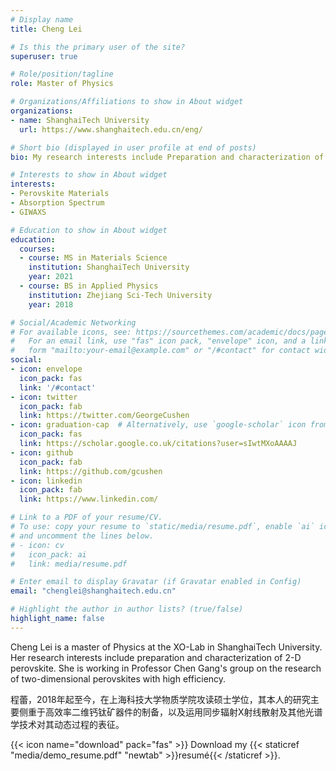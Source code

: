 ```yaml
---
# Display name
title: Cheng Lei

# Is this the primary user of the site?
superuser: true

# Role/position/tagline
role: Master of Physics

# Organizations/Affiliations to show in About widget
organizations:
- name: ShanghaiTech University
  url: https://www.shanghaitech.edu.cn/eng/

# Short bio (displayed in user profile at end of posts)
bio: My research interests include Preparation and characterization of 2-D perovskite.

# Interests to show in About widget
interests:
- Perovskite Materials
- Absorption Spectrum
- GIWAXS

# Education to show in About widget
education:
  courses:
  - course: MS in Materials Science
    institution: ShanghaiTech University
    year: 2021
  - course: BS in Applied Physics
    institution: Zhejiang Sci-Tech University
    year: 2018

# Social/Academic Networking
# For available icons, see: https://sourcethemes.com/academic/docs/page-builder/#icons
#   For an email link, use "fas" icon pack, "envelope" icon, and a link in the
#   form "mailto:your-email@example.com" or "/#contact" for contact widget.
social:
- icon: envelope
  icon_pack: fas
  link: '/#contact'
- icon: twitter
  icon_pack: fab
  link: https://twitter.com/GeorgeCushen
- icon: graduation-cap  # Alternatively, use `google-scholar` icon from `ai` icon pack
  icon_pack: fas
  link: https://scholar.google.co.uk/citations?user=sIwtMXoAAAAJ
- icon: github
  icon_pack: fab
  link: https://github.com/gcushen
- icon: linkedin
  icon_pack: fab
  link: https://www.linkedin.com/

# Link to a PDF of your resume/CV.
# To use: copy your resume to `static/media/resume.pdf`, enable `ai` icons in `params.toml`, 
# and uncomment the lines below.
# - icon: cv
#   icon_pack: ai
#   link: media/resume.pdf

# Enter email to display Gravatar (if Gravatar enabled in Config)
email: "chenglei@shanghaitech.edu.cn"

# Highlight the author in author lists? (true/false)
highlight_name: false
---
```


Cheng Lei is a master of Physics at the XO-Lab in ShanghaiTech University. Her research interests include preparation and characterization of 2-D perovskite. She is working in Professor Chen Gang's group on the research of two-dimensional perovskites with high efficiency.

程蕾，2018年起至今，在上海科技大学物质学院攻读硕士学位，其本人的研究主要侧重于高效率二维钙钛矿器件的制备，以及运用同步辐射X射线散射及其他光谱学技术对其动态过程的表征。

{{< icon name="download" pack="fas" >}} Download my {{< staticref "media/demo_resume.pdf" "newtab" >}}resumé{{< /staticref >}}.
